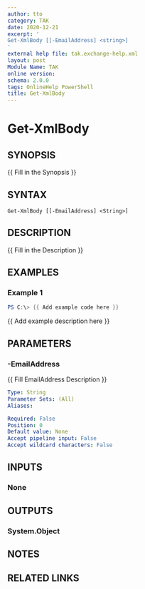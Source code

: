 ```yaml
---
author: tto
category: TAK
date: 2020-12-21
excerpt: '
Get-XmlBody [[-EmailAddress] <string>]
'
external help file: tak.exchange-help.xml
layout: post
Module Name: TAK
online version:
schema: 2.0.0
tags: OnlineHelp PowerShell
title: Get-XmlBody
---
```


# Get-XmlBody

## SYNOPSIS
{{ Fill in the Synopsis }}

## SYNTAX

```
Get-XmlBody [[-EmailAddress] <String>]
```

## DESCRIPTION
{{ Fill in the Description }}

## EXAMPLES

### Example 1
```powershell
PS C:\> {{ Add example code here }}
```

{{ Add example description here }}

## PARAMETERS

### -EmailAddress
{{ Fill EmailAddress Description }}

```yaml
Type: String
Parameter Sets: (All)
Aliases:

Required: False
Position: 0
Default value: None
Accept pipeline input: False
Accept wildcard characters: False
```

## INPUTS

### None

## OUTPUTS

### System.Object
## NOTES

## RELATED LINKS

